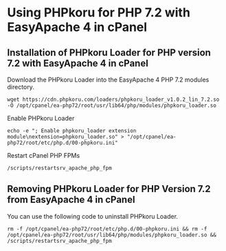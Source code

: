 # Using PHPkoru for PHP 7.2 with EasyApache 4 in cPanel

## Installation of PHPkoru Loader for PHP version 7.2 with EasyApache 4 in cPanel

Download the PHPkoru Loader into the EasyApache 4 PHP 7.2 modules directory.
```shell
wget https://cdn.phpkoru.com/loaders/phpkoru_loader_v1.0.2_lin_7.2.so -O /opt/cpanel/ea-php72/root/usr/lib64/php/modules/phpkoru_loader.so
```

Enable PHPkoru Loader
```shell
echo -e "; Enable phpkoru_loader extension module\nextension=phpkoru_loader.so" > "/opt/cpanel/ea-php72/root/etc/php.d/00-phpkoru.ini"
```

Restart cPanel PHP FPMs
```shell
/scripts/restartsrv_apache_php_fpm
```

## Removing PHPkoru Loader for PHP Version 7.2 from EasyApache 4 in cPanel

You can use the following code to uninstall PHPkoru Loader.
```shell
rm -f /opt/cpanel/ea-php72/root/etc/php.d/00-phpkoru.ini && rm -f /opt/cpanel/ea-php72/root/usr/lib64/php/modules/phpkoru_loader.so && /scripts/restartsrv_apache_php_fpm
```